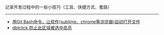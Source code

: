 记录开发过程中的一些小技巧（工具、快捷方式、套路）

----

+ [用Git Bash命令，让软件(sublime、chrome等浏览器)自动打开文件](https://github.com/yongheng2016/skills/issues/1)
+ [dblclick 防止此区域被选中高亮](https://github.com/yongheng2016/skills/issues/2)
